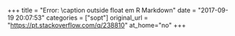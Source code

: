 +++
title = "Error: \caption outside float em R Markdown"
date = "2017-09-19 20:07:53"
categories = ["sopt"]
original_url = "https://pt.stackoverflow.com/q/238810"
at_home="no"
+++

